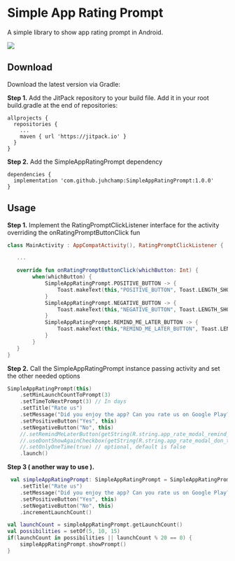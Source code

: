# Simple App Rating Prompt
A simple library to show app rating prompt in Android.

[![](https://jitpack.io/v/juhchamp/SimpleAppRatingPrompt.svg)](https://jitpack.io/#juhchamp/SimpleAppRatingPrompt)

## Download
Download the latest version via Gradle:

**Step 1.**
Add the JitPack repository to your build file. Add it in your root build.gradle at the end of repositories:

```
allprojects {
  repositories {
    ...
    maven { url 'https://jitpack.io' }
  }
}
```

**Step 2.**
Add the SimpleAppRatingPrompt dependency

```
dependencies {
  implementation 'com.github.juhchamp:SimpleAppRatingPrompt:1.0.0'
}
```

## Usage

**Step 1.**
Implement the RatingPromptClickListener interface for the activity overriding the
onRatingPromptButtonClick fun

```kotlin
class MainActivity : AppCompatActivity(), RatingPromptClickListener {

   ...

   override fun onRatingPromptButtonClick(whichButton: Int) {
        when(whichButton) {
            SimpleAppRatingPrompt.POSITIVE_BUTTON -> {
                Toast.makeText(this,"POSITIVE_BUTTON", Toast.LENGTH_SHORT).show()
            }
            SimpleAppRatingPrompt.NEGATIVE_BUTTON -> {
                Toast.makeText(this,"NEGATIVE_BUTTON", Toast.LENGTH_SHORT).show()
            }
            SimpleAppRatingPrompt.REMIND_ME_LATER_BUTTON -> {
                Toast.makeText(this,"REMIND_ME_LATER_BUTTON", Toast.LENGTH_SHORT).show()
            }
        }
   }
}
```


**Step 2.**
Call the SimpleAppRatingPrompt instance passing activity and set the other needed options

```kotlin
SimpleAppRatingPrompt(this)
    .setMinLaunchCountToPrompt(3)
    .setTimeToNextPrompt(3) // In days
    .setTitle("Rate us")
    .setMessage("Did you enjoy the app? Can you rate us on Google Play?")
    .setPositiveButton("Yes", this)
    .setNegativeButton("No", this)
    //.setRemindMeLaterButton(getString(R.string.app_rate_modal_remind_me_later_label), this) // optional
    //.useDontShowAgainCheckbox(getString(R.string.app_rate_modal_don_t_show_again)) // optional
    //.setOnlyOneTime(true) // optional, default is false
    .launch()
```

**Step 3 ( another way to use ).**
```kotlin
 val simpleAppRatingPrompt: SimpleAppRatingPrompt = SimpleAppRatingPrompt(this)
    .setTitle("Rate us")
    .setMessage("Did you enjoy the app? Can you rate us on Google Play?")
    .setPositiveButton("Yes", this)
    .setNegativeButton("No", this)
    .incrementLaunchCount()

val launchCount = simpleAppRatingPrompt.getLaunchCount()
val possibilities = setOf(5, 10, 15)
if(launchCount in possibilities || launchCount % 20 == 0) {
    simpleAppRatingPrompt.showPrompt()
}
```

